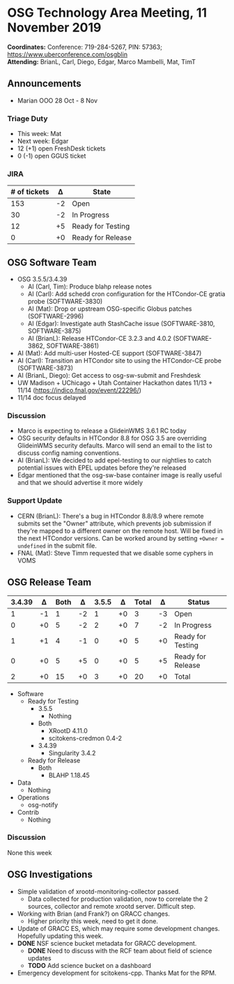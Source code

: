 # OSG Technology Area Meeting, 11 November 2019

**Coordinates:** Conference: 719-284-5267, PIN: 57363; <https://www.uberconference.com/osgblin>  
**Attending:** BrianL, Carl, Diego, Edgar, Marco Mambelli, Mat, TimT  


## Announcements

-   Marian OOO 28 Oct - 8 Nov


### Triage Duty

-   This week: Mat
-   Next week: Edgar
-   12 (+1) open FreshDesk tickets
-   0 (-1) open GGUS ticket


### JIRA

| # of tickets | &Delta; | State             |
|------------ |------- |----------------- |
| 153          | -2      | Open              |
| 30           | -2      | In Progress       |
| 12           | +5      | Ready for Testing |
| 0            | +0      | Ready for Release |


## OSG Software Team

-   OSG 3.5.5/3.4.39  
    -   AI (Carl, Tim): Produce blahp release notes
    -   AI (Carl): Add schedd cron configuration for the HTCondor-CE gratia probe (SOFTWARE-3830)
    -   AI (Mat): Drop or upstream OSG-specific Globus patches (SOFTWARE-2996)
    -   AI (Edgar): Investigate auth StashCache issue (SOFTWARE-3810, SOFTWARE-3875)
    -   AI (BrianL): Release HTCondor-CE 3.2.3 and 4.0.2 (SOFTWARE-3862, SOFTWARE-3861)
-   AI (Mat): Add multi-user Hosted-CE support (SOFTWARE-3847)
-   AI (Carl): Transition an HTCondor site to using the HTCondor-CE probe (SOFTWARE-3873)
-   AI (BrianL, Diego): Get access to osg-sw-submit and Freshdesk
-   UW Madison + UChicago + Utah Container Hackathon dates 11/13 + 11/14 (<https://indico.fnal.gov/event/22296/>)
-   11/14 doc focus delayed


### Discussion

-   Marco is expecting to release a GlideinWMS 3.6.1 RC today
-   OSG security defaults in HTCondor 8.8 for OSG 3.5 are overriding GlideinWMS security defaults. Marco will send an email to the list to discuss config naming conventions.
-   AI (BrianL): We decided to add epel-testing to our nightlies to catch potential issues with EPEL updates before they're released
-   Edgar mentioned that the osg-sw-base container image is really useful and that we should advertise it more widely


### Support Update

-   CERN (BrianL): There's a bug in HTCondor 8.8/8.9 where remote submits set the "Owner" attribute, which prevents job submission if they're mapped to a different owner on the remote host. Will be fixed in the next HTCondor versions. Can be worked around by setting `+Owner = undefined` in the submit file.
-   FNAL (Mat): Steve Timm requested that we disable some cyphers in VOMS


## OSG Release Team

| 3.4.39 | &Delta; | Both | &Delta; | 3.5.5 | &Delta; | Total | &Delta; | Status            |
| ------ | ------- | ---- | ------- | ----- | ------- | ----- | ------- | ----------------- |
| 1      | -1      | 1    | -2      | 1     | +0      | 3     | -3      | Open              |
| 0      | +0      | 5    | -2      | 2     | +0      | 7     | -2      | In Progress       |
| 1      | +1      | 4    | -1      | 0     | +0      | 5     | +0      | Ready for Testing |
| 0      | +0      | 5    | +5      | 0     | +0      | 5     | +5      | Ready for Release |
| 2      | +0      | 15   | +0      | 3     | +0      | 20    | +0      | Total             |

-   Software  
    -   Ready for Testing  
        -   3.5.5  
            -   Nothing
        -   Both  
            -   XRootD 4.11.0
            -   scitokens-credmon 0.4-2
        -   3.4.39  
            -   Singularity 3.4.2
    -   Ready for Release  
        -   Both  
            -   BLAHP 1.18.45
-   Data  
    -   Nothing
-   Operations  
    -   osg-notify
-   Contrib  
    -   Nothing


### Discussion

None this week

## OSG Investigations

-   Simple validation of xrootd-monitoring-collector passed.  
    -   Data collected for production validation, now to correlate the 2 sources, collector and remote xrootd server.  Difficult step.
-   Working with Brian (and Frank?) on GRACC changes.
    -   Higher priority this week, need to get it done.
-   Update of GRACC ES, which may require some development changes.  Hopefully updating this week.
-   **DONE** NSF science bucket metadata for GRACC development.  
    -   **DONE** Need to discuss with the RCF team about field of science updates
    -   **TODO** Add science bucket on a dashboard
-   Emergency development for scitokens-cpp.  Thanks Mat for the RPM.
